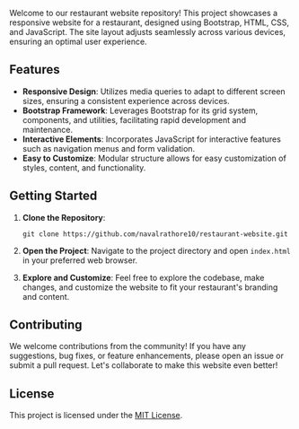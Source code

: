 Welcome to our restaurant website repository! This project showcases a responsive website for a restaurant, designed using Bootstrap, HTML, CSS, and JavaScript. The site layout adjusts seamlessly across various devices, ensuring an optimal user experience.

## Features

- **Responsive Design**: Utilizes media queries to adapt to different screen sizes, ensuring a consistent experience across devices.
- **Bootstrap Framework**: Leverages Bootstrap for its grid system, components, and utilities, facilitating rapid development and maintenance.
- **Interactive Elements**: Incorporates JavaScript for interactive features such as navigation menus and form validation.
- **Easy to Customize**: Modular structure allows for easy customization of styles, content, and functionality.

## Getting Started

1. **Clone the Repository**:
   ```
   git clone https://github.com/navalrathore10/restaurant-website.git
   ```

2. **Open the Project**:
   Navigate to the project directory and open `index.html` in your preferred web browser.

3. **Explore and Customize**:
   Feel free to explore the codebase, make changes, and customize the website to fit your restaurant's branding and content.

## Contributing

We welcome contributions from the community! If you have any suggestions, bug fixes, or feature enhancements, please open an issue or submit a pull request. Let's collaborate to make this website even better!

## License

This project is licensed under the [MIT License](LICENSE).
